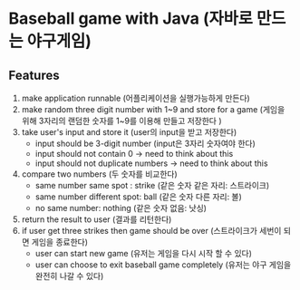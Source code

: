 # Baseball game with Java (자바로 만드는 야구게임)
## Features
1. make application runnable (어플리케이션을 실행가능하게 만든다)
2. make random three digit number with 1~9 and store for a game (게임을 위해 3자리의 랜덤한 숫자를 1~9를 이용해 만들고 저장한다 )
3. take user's input and store it (user의 input을 받고 저장한다)
   - input should be 3-digit number (input은 3자리 숫자여야 한다)
   - input should not contain 0 -> need to think about this
   - input should not duplicate numbers -> need to think about this
4. compare two numbers (두 숫자를 비교한다)
   - same number same spot : strike (같은 숫자 같은 자리: 스트라이크)
   - same number different spot: ball (같은 숫자 다른 자리: 볼)
   - no same number: nothing (같은 숫자 없음: 낫싱)
5. return the result to user (결과를 리턴한다)
6. if user get three strikes then game should be over (스트라이크가 세번이 되면 게임을 종료한다)
   - user can start new game (유저는 게임을 다시 시작 할 수 있다)
   - user can choose to exit baseball game completely (유저는 야구 게임을 완전히 나갈 수 있다)